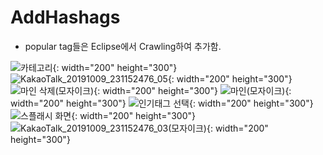 # AddHashags

* popular tag들은 Eclipse에서 Crawling하여 추가함.

![카테고리](https://user-images.githubusercontent.com/38394861/66914359-a0a9a380-f051-11e9-88c7-ef90b57401c0.jpg){: width="200" height="300"}
![KakaoTalk_20191009_231152476_05](https://user-images.githubusercontent.com/38394861/66914360-a0a9a380-f051-11e9-944d-dd6eb644fa3b.jpg){: width="200" height="300"}
![마인 삭제(모자이크)](https://user-images.githubusercontent.com/38394861/66914362-a0a9a380-f051-11e9-88f0-3b53e802c9af.jpg){: width="200" height="300"}
![마인(모자이크)](https://user-images.githubusercontent.com/38394861/66914363-a0a9a380-f051-11e9-8070-d884c5dafbc2.jpg){: width="200" height="300"}
![인기태그 선택](https://user-images.githubusercontent.com/38394861/66914364-a1423a00-f051-11e9-95bd-2e16cfc75561.jpg){: width="200" height="300"}
![스플래시 화면](https://user-images.githubusercontent.com/38394861/66914365-a1423a00-f051-11e9-8a17-ddb31ea6a1b5.jpg){: width="200" height="300"}
![KakaoTalk_20191009_231152476_03(모자이크)](https://user-images.githubusercontent.com/38394861/66914367-a1423a00-f051-11e9-85e5-2c37240c104f.jpg){: width="200" height="300"}

